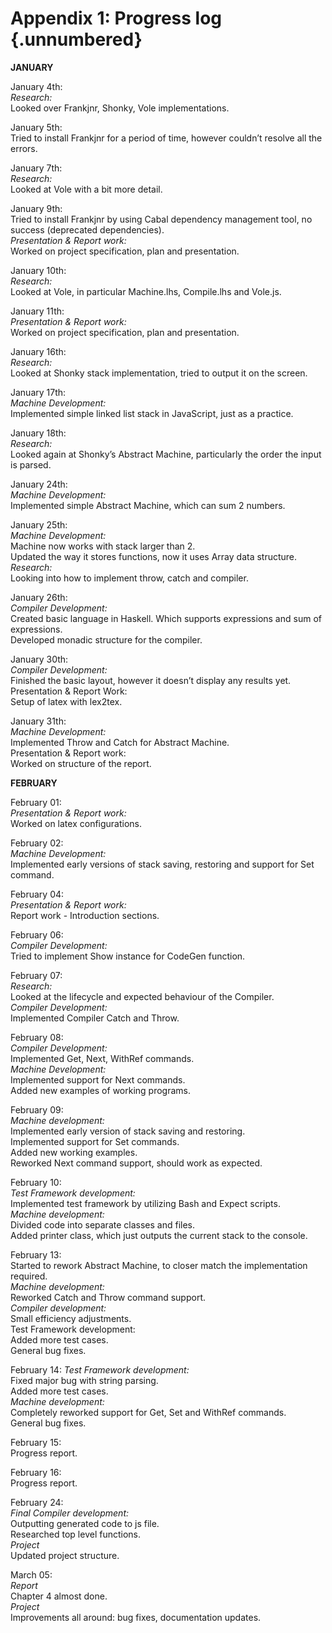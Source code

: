 # Appendix 1: Progress log {.unnumbered}

**JANUARY**

January 4th:\
*Research:*\
Looked over Frankjnr, Shonky, Vole implementations.

January 5th:\
Tried to install Frankjnr for a period of time, however couldn’t resolve all the errors.

January 7th:\
*Research:*\
Looked at Vole with a bit more detail.

January 9th:\
Tried to install Frankjnr by using Cabal dependency management tool, no success (deprecated dependencies).\
*Presentation & Report work:*\
Worked on project specification, plan and presentation.

January 10th:\
*Research:*\
Looked at Vole, in particular Machine.lhs, Compile.lhs and Vole.js.

January 11th:\
*Presentation & Report work:*\
Worked on project specification, plan and presentation.

January 16th:\
*Research:*\
Looked at Shonky stack implementation, tried to output it on the screen.

January 17th:\
*Machine Development:*\
Implemented simple linked list stack in JavaScript, just as a practice.

January 18th:\
*Research:*\
Looked again at Shonky’s Abstract Machine, particularly the order the input is parsed.

January 24th:\
*Machine Development:*\
Implemented simple Abstract Machine, which can sum 2 numbers.

January 25th:\
*Machine Development:*\
Machine now works with stack larger than 2.\
Updated the way it stores functions, now it uses Array data structure.\
*Research:*\
Looking into how to implement throw, catch and compiler.

January 26th:\
*Compiler Development:*\
Created basic language in Haskell. Which supports expressions and sum of expressions.\
Developed monadic structure for the compiler.

January 30th:\
*Compiler Development:*\
Finished the basic layout, however it doesn’t display any results yet.\
Presentation & Report Work:\
Setup of latex with lex2tex.


January 31th:\
*Machine Development:*\
Implemented Throw and Catch for Abstract Machine.\
Presentation & Report work:\
Worked on structure of the report. 

**FEBRUARY** 

February 01:\
*Presentation & Report work:*\
Worked on latex configurations.

February 02:\
*Machine Development:*\
Implemented early versions of stack saving, restoring and support for Set command.

February 04:\
*Presentation & Report work:*\
Report work - Introduction sections. 

February 06:\
*Compiler Development:*\
Tried to implement Show instance for CodeGen function.

February 07:\
*Research:*\
Looked at the lifecycle and expected behaviour of the Compiler.\
*Compiler Development:*\
Implemented Compiler Catch and Throw.

February 08:\
*Compiler Development:*\
Implemented Get, Next, WithRef commands.\
*Machine Development:*\
Implemented support for Next commands.\
Added new examples of working programs.

February 09:\
*Machine development:*\
Implemented early version of stack saving and restoring.\
Implemented support for Set commands.\
Added new working examples.\
Reworked Next command support, should work as expected.

February 10:\
*Test Framework development:*\
Implemented test framework by utilizing Bash and Expect scripts.\
*Machine development:*\
Divided code into separate classes and files.\
Added printer class, which just outputs the current stack to the console.

February 13:\
Started to rework Abstract Machine, to closer match the implementation required.\
*Machine development:*\
Reworked Catch and Throw command support.\
*Compiler development:*\
Small efficiency adjustments.\
Test Framework development:\
Added more test cases.\
General bug fixes.

February 14:
*Test Framework development:*\
Fixed major bug with string parsing.\
Added more test cases.\
*Machine development:*\
Completely reworked support for Get, Set and WithRef commands.\
General bug fixes.

February 15:\
Progress report.

February 16:\
Progress report.

February 24:\
*Final Compiler development:*\
Outputting generated code to js file.\
Researched top level functions.\
*Project*\
Updated project structure.

March 05:\
*Report*\
Chapter 4 almost done.\
*Project*\
Improvements all around: bug fixes, documentation updates.